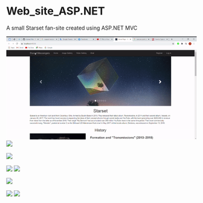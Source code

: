 # Web_site_ASP.NET
A small Starset fan-site created using ASP.NET MVC


![](1.gif)
![](2.gif)

![](3.gif)

![](4.gif)
![](5.gif)

![](6.gif)

![](7.gif)
![](8.gif)


